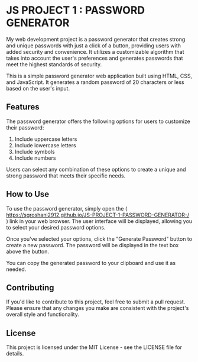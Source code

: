 # JS PROJECT 1 : PASSWORD GENERATOR
My web development project is a password generator that creates strong and unique passwords with just a click of a button, providing users with added security and convenience. It utilizes a customizable algorithm that takes into account the user's preferences and generates passwords that meet the highest standards of security.

This is a simple password generator web application built using HTML, CSS, and JavaScript. It generates a random password of 20 characters or less based on the user's input.

## Features
The password generator offers the following options for users to customize their password:

1. Include uppercase letters
2. Include lowercase letters
3. Include symbols
4. Include numbers

Users can select any combination of these options to create a unique and strong password that meets their specific needs.

## How to Use
To use the password generator, simply open the ( https://sgroshani2912.github.io/JS-PROJECT-1-PASSWORD-GENERATOR-/ ) link in your web browser. The user interface will be displayed, allowing you to select your desired password options.

Once you've selected your options, click the "Generate Password" button to create a new password. The password will be displayed in the text box above the button.

You can copy the generated password to your clipboard and use it as needed.

## Contributing
If you'd like to contribute to this project, feel free to submit a pull request. Please ensure that any changes you make are consistent with the project's overall style and functionality.

## License
This project is licensed under the MIT License - see the LICENSE file for details.

